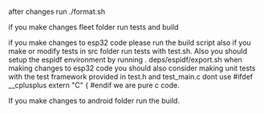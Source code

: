 after changes run ./format.sh

if you make changes fleet folder run tests and build

if you make changes to esp32 code please run the build script also if you
make or modify tests in src folder run tests with test.sh. Also you should
setup the espidf environment by running . deps/espidf/export.sh
when making changes to esp32 code you should also consider making unit tests
with the test framework provided in test.h and test_main.c
dont use #ifdef \_\_cplusplus
extern "C" {
#endif we are pure c code.

If you make changes to android folder run the build.
